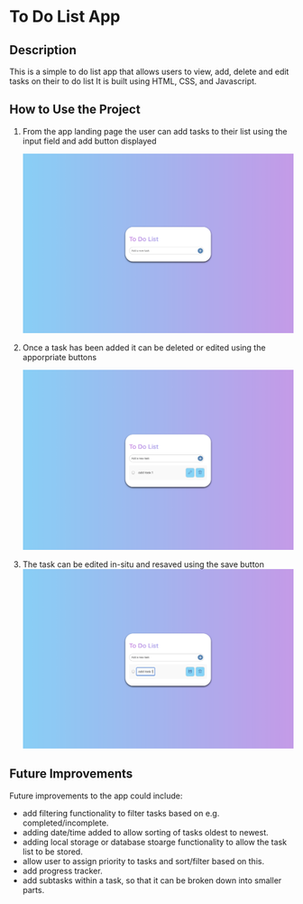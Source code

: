 # To Do List App

## Description

This is a simple to do list app that allows users to view, add, delete and edit tasks on their to do list
It is built using HTML, CSS, and Javascript.

## How to Use the Project

1. From the app landing page the user can add tasks to their list using the input field and add button displayed

   ![To Do List Landing Page](src/img/toDoListLandingPage.png)

2. Once a task has been added it can be deleted or edited using the apporpriate buttons

   ![Task Added view](src/img/toDoListTaskAdded.png)

3. The task can be edited in-situ and resaved using the save button
   ![Edit task view](src/img/toDoListEditTask.png)

## Future Improvements

Future improvements to the app could include:

- add filtering functionality to filter tasks based on e.g. completed/incomplete.
- adding date/time added to allow sorting of tasks oldest to newest.
- adding local storage or database stoarge functionality to allow the task list to be stored.
- allow user to assign priority to tasks and sort/filter based on this.
- add progress tracker.
- add subtasks within a task, so that it can be broken down into smaller parts.
